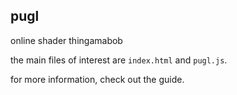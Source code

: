 ## pugl

online shader thingamabob

the main files of interest are `index.html` and `pugl.js`.

for more information, check out the guide.
